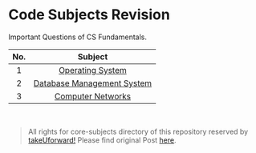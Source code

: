 # Code Subjects Revision

Important Questions of CS Fundamentals.

| No. |                 Subject                 |
| :-: | :-------------------------------------: |
|  1  |       [Operating System](./OS.md)       |
|  2  | [Database Management System](./DBMS.md) |
|  3  |      [Computer Networks](./CN.md)       |

<br>

> All rights for core-subjects directory of this repository reserved by [takeUforward!](https://takeuforward.org/interviews/must-do-questions-for-dbms-cn-os-interviews-sde-core-sheet/)
> Please find original Post [here](https://takeuforward.org/interviews/must-do-questions-for-dbms-cn-os-interviews-sde-core-sheet/).
